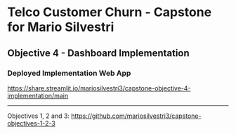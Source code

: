 
# Telco Customer Churn - Capstone for Mario Silvestri

## Objective 4 - Dashboard Implementation

### Deployed Implementation Web App
https://share.streamlit.io/mariosilvestri3/capstone-objective-4-implementation/main

---

Objectives 1, 2 and 3: https://github.com/mariosilvestri3/capstone-objectives-1-2-3
